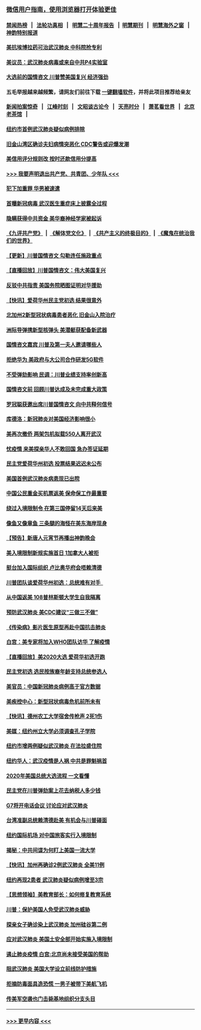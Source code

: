 ### [微信用户指南，使用浏览器打开体验更佳](https://github.com/gfw-breaker/banned-news1/blob/master/indexes/wechat-guide.md?t=0)
#### [禁闻热榜](热点新闻.md?t=0)  &nbsp;&nbsp;|&nbsp;&nbsp; [法轮功真相](https://github.com/gfw-breaker/truth/blob/master/README.md?t=0) &nbsp;&nbsp;|&nbsp;&nbsp; [明慧二十周年报告](https://github.com/gfw-breaker/mh-reports/blob/master/README.md?t=0) &nbsp;&nbsp;|&nbsp;&nbsp;[明慧期刊](https://github.com/gfw-breaker/mh-qikan) &nbsp;&nbsp;|&nbsp;&nbsp; [明慧海外之窗](https://github.com/gfw-breaker/mh-news/blob/master/README.md?t=0) &nbsp;&nbsp;|&nbsp;&nbsp; [神韵特别报道](https://github.com/gfw-breaker/mh-news/blob/master/shenyun.md?t=0)
#### [美抗埃博拉药可治武汉肺炎 中科院抢专利](../pages/nsc412/n11846409.md?t=02052144) 
#### [美议员：武汉肺炎病毒或来自中共P4实验室](../pages/nsc412/n11846043.md?t=02052144) 
#### [大选前的国情咨文 川普赞美国复兴 经济强劲](../pages/nsc412/n11845526.md?t=02052144) 
#### 五毛举报越来越频繁，请网友们前往下载 [一键翻墙软件](https://github.com/gfw-breaker/ssr-accounts)，并将此项目推荐给亲友
#### [新闻拍案惊奇](https://github.com/gfw-breaker/banned-news1/blob/master/pages/link4.md) &nbsp;&nbsp;|&nbsp;&nbsp; [江峰时刻](https://github.com/gfw-breaker/banned-news1/blob/master/pages/link4.md) &nbsp;&nbsp;|&nbsp;&nbsp; [文昭谈古论今](https://github.com/gfw-breaker/banned-news1/blob/master/pages/link4.md) &nbsp;&nbsp;|&nbsp;&nbsp; [天亮时分](https://github.com/gfw-breaker/banned-news1/blob/master/pages/link4.md) &nbsp;&nbsp;|&nbsp;&nbsp; [萧茗看世界](https://github.com/gfw-breaker/banned-news1/blob/master/pages/link4.md) &nbsp;&nbsp;|&nbsp;&nbsp; [北京老茶馆](https://github.com/gfw-breaker/banned-news1/blob/master/pages/link4.md) &nbsp;&nbsp;|&nbsp;&nbsp; 
#### [纽约市首例武汉肺炎疑似病例排除](../pages/nsc412/n11844989.md?t=02052144) 
#### [旧金山湾区确诊夫妇病情突恶化 CDC警告或迎爆发潮](../pages/nsc412/n11845730.md?t=02052144) 
#### [美信用评分规则改  按时还款信用分提高](../pages/nsc412/n11845488.md?t=02052144) 
#### [>>> 我要声明退出共产党、共青团、少年队 <<<](https://github.com/begood0513/goodnews/blob/master/quit/letter.md) 
#### [犯下加重罪 华男被速遣](../pages/nsc412/n11845476.md?t=02052144) 
#### [首曝新冠病毒 武汉医生重症床上披露全过程](../pages/nsc412/n11845150.md?t=02052144) 
#### [隐瞒获得中共资金 美华裔神经学家被起诉](../pages/nsc412/n11844879.md?t=02052144) 
#### [《九评共产党》](https://github.com/begood0513/9ping.md/blob/master/README.md) &nbsp;|&nbsp; [《解体党文化》](../../../../jtdwh.md/blob/master/README.md)  &nbsp;|&nbsp; [《共产主义的终极目的》](../../../../gczydzjmd.md/blob/master/README.md) &nbsp;|&nbsp; [《魔鬼在统治我们的世界》](../../../../mgztzwmdsj.md/blob/master/README.md) 
#### [【更新】川普国情咨文 勾勒连任施政重点](../pages/nsc412/n11845223.md?t=02052144) 
#### [【直播回放】川普国情咨文：伟大美国复兴](../pages/nsc412/n11842079.md?t=02052144) 
#### [反驳中共指责 美国务院晒图证明对华援助](../pages/nsc412/n11844859.md?t=02052144) 
#### [【快讯】爱荷华州民主党初选 结果很意外](../pages/nsc412/n11844878.md?t=02052144) 
#### [北加州2新型冠状病毒患者恶化 旧金山入院治疗](../pages/nsc412/n11844842.md?t=02052144) 
#### [洲际导弹携新型核弹头 美潜艇获配备新武器](../pages/nsc412/n11844680.md?t=02052144) 
#### [国情咨文嘉宾 川普及第一夫人邀请哪些人](../pages/nsc412/n11844712.md?t=02052144) 
#### [拒绝华为 美政府与大公司合作研发5G软件](../pages/nsc412/n11844625.md?t=02052144) 
#### [不受弹劾影响 民调：川普业绩支持率创新高](../pages/nsc412/n11844622.md?t=02052144) 
#### [国情咨文前 回顾川普达成及未完成重大政策](../pages/nsc412/n11844581.md?t=02052144) 
#### [罗冠聪获邀出席川普国情咨文 向中共释何信号](../pages/nsc412/n11844355.md?t=02052144) 
#### [库德洛：新冠肺炎对美国经济影响很小](../pages/nsc412/n11844418.md?t=02052144) 
#### [美再次撤侨 两架包机拟载550人离开武汉](../pages/nsc412/n11844407.md?t=02052144) 
#### [忧疫情 来美探亲华人不敢回国 急办签证延期](../pages/nsc412/n11843344.md?t=02052144) 
#### [民主党爱荷华州初选 投票结果迟迟未公布](../pages/nsc412/n11844207.md?t=02052144) 
#### [美国首例武汉肺炎病患现已出院](../pages/nsc412/n11842740.md?t=02052144) 
#### [中国公民重金买机票返美 保命保工作最重要](../pages/nsc412/n11843282.md?t=02052144) 
#### [绕过入境限制令  在第三国停留14天后来美](../pages/nsc412/n11843341.md?t=02052144) 
#### [像鱼又像章鱼 三条腿的海怪在美东海岸现身](../pages/nsc412/n11843092.md?t=02052144) 
#### [【预告】新唐人元宵节再播出神韵晚会](../pages/nsc412/n11843192.md?t=02052144) 
#### [美入境限制新规实施首日 1加拿大人被拒](../pages/nsc412/n11843058.md?t=02052144) 
#### [挺台加入国际组织 卢比奥华府会唔赖清德](../pages/nsc412/n11843023.md?t=02052144) 
#### [川普团队谈爱荷华州初选：总统难有对手  ](../pages/nsc412/n11842867.md?t=02052144) 
#### [从中国返美 108普林斯顿大学生自我隔离](../pages/nsc412/n11842714.md?t=02052144) 
#### [预防武汉肺炎 美CDC建议“三做三不做”](../pages/nsc412/n11842700.md?t=02052144) 
#### [《传染病》影片医生原型再赴中国抗击肺炎](../pages/nsc412/n11842626.md?t=02052144) 
#### [白宫：美专家将加入WHO团队访华 了解疫情](../pages/nsc412/n11842198.md?t=02052144) 
#### [【直播回放】美2020大选 爱荷华初选开跑](../pages/nsc412/n11841820.md?t=02052144) 
#### [民主党初选 选民按族裔年龄支持总统参选人](../pages/nsc412/n11842239.md?t=02052144) 
#### [美官员：中国新冠肺炎病例高于官方数据](../pages/nsc412/n11842452.md?t=02052144) 
#### [美疾控中心：新型冠状病毒危机前所未有](../pages/nsc412/n11842406.md?t=02052144) 
#### [【快讯】德州农工大学宿舍传枪声 2死1伤](../pages/nsc412/n11842279.md?t=02052144) 
#### [美媒：纽约州立大学必须调查孔子学院](../pages/nsc412/n11840637.md?t=02052144) 
#### [纽约市增两例疑似武汉肺炎 在法拉盛住院](../pages/nsc412/n11840625.md?t=02052144) 
#### [纽约华人：武汉疫情是人祸 中共是罪魁祸首](../pages/nsc412/n11840631.md?t=02052144) 
#### [2020年美国总统大选流程 一文看懂](../pages/nsc412/n11842056.md?t=02052144) 
#### [民主党在川普弹劾案上花去纳税人多少钱](../pages/nsc412/n11841941.md?t=02052144) 
#### [G7将开电话会议 讨论应对武汉肺炎](../pages/nsc412/n11841658.md?t=02052144) 
#### [台湾准副总统赖清德赴美 有机会与川普碰面](../pages/nsc412/n11841332.md?t=02052144) 
#### [纽约国际机场  对中国旅客实行入境限制](../pages/nsc412/n11840619.md?t=02052144) 
#### [揭秘：中共间谍为何盯上美国一流大学](../pages/nsc412/n11840270.md?t=02052144) 
#### [【快讯】加州再确诊2例武汉肺炎 全美11例](../pages/nsc412/n11840339.md?t=02052144) 
#### [纽约再现2患者 武汉肺炎疑似病例增至3宗](../pages/nsc412/n11840010.md?t=02052144) 
#### [【思想领袖】美教育部长：如何修复教育系统](../pages/nsc412/n11690865.md?t=02052144) 
#### [川普：保护美国人免受武汉肺炎威胁](../pages/nsc412/n11839718.md?t=02052144) 
#### [探亲女子确诊染上武汉肺炎 加州硅谷第二例](../pages/nsc412/n11839784.md?t=02052144) 
#### [应对武汉肺炎 美国土安全部开始实施入境限制](../pages/nsc412/n11839729.md?t=02052144) 
#### [遏止肺炎疫情 白宫:北京尚未接受美国的帮助](../pages/nsc412/n11839660.md?t=02052144) 
#### [阻武汉肺炎 美国大学设立前线防护措施](../pages/nsc412/n11839479.md?t=02052144) 
#### [拒摘防毒面具造恐慌 一男子被带下美航飞机](../pages/nsc412/n11839455.md?t=02052144) 
#### [传美军空袭也门击毙基地组织分支头目](../pages/nsc412/n11839210.md?t=02052144) 

----
#### [ >>> 更早内容 <<< ](../indexes/nsc412-earlier.md)

